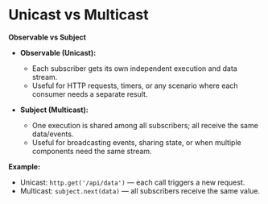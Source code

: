 # Unicast vs Multicast

**Observable vs Subject**

- **Observable (Unicast):**
  - Each subscriber gets its own independent execution and data stream.
  - Useful for HTTP requests, timers, or any scenario where each consumer needs a separate result.

- **Subject (Multicast):**
  - One execution is shared among all subscribers; all receive the same data/events.
  - Useful for broadcasting events, sharing state, or when multiple components need the same stream.

**Example:**
- Unicast: `http.get('/api/data')` — each call triggers a new request.
- Multicast: `subject.next(data)` — all subscribers receive the same value.
